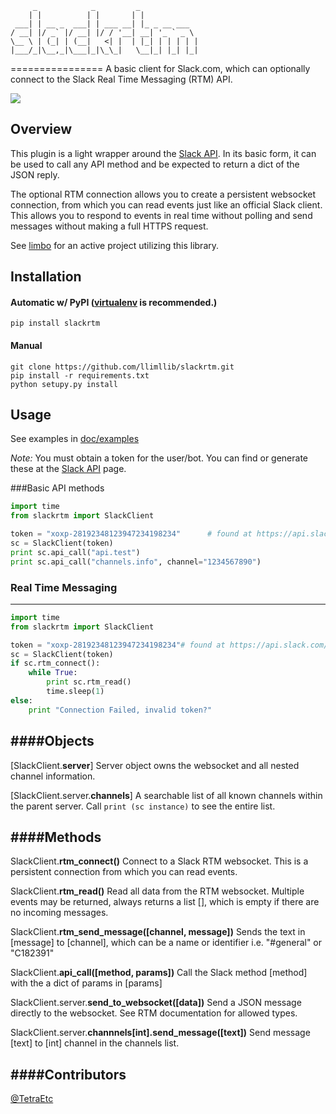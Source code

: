 ```
     _            _         _
    | |          | |       | |
 ___| | __ _  ___| | ___ __| |_ _ __ ___
/ __| |/ _` |/ __| |/ / '__| __| '_ ` _ \
\__ \ | (_| | (__|   <| |  | |_| | | | | |
|___/_|\__,_|\___|_|\_\_|   \__|_| |_| |_|
```
================
A basic client for Slack.com, which can optionally connect to the Slack Real Time Messaging (RTM) API.

![](https://travis-ci.org/llimllib/slackrtm.svg?branch=master)

Overview
---------
This plugin is a light wrapper around the [Slack API](https://api.slack.com/). In its basic form, it can be used to call any API method and be expected to return a dict of the JSON reply.

The optional RTM connection allows you to create a persistent websocket connection, from which you can read events just like an official Slack client. This allows you to respond to events in real time without polling and send messages without making a full HTTPS request.

See [limbo](https://github.com/llimllib/limbo/) for an active project utilizing this library.

Installation
----------

#### Automatic w/ PyPI ([virtualenv](http://virtualenv.readthedocs.org/en/latest/) is recommended.)

    pip install slackrtm

#### Manual

    git clone https://github.com/llimllib/slackrtm.git
    pip install -r requirements.txt
    python setupy.py install

Usage
-----
See examples in [doc/examples](doc/examples/)

_Note:_ You must obtain a token for the user/bot. You can find or generate these at the [Slack API](https://api.slack.com/web) page.

###Basic API methods

```python
import time
from slackrtm import SlackClient

token = "xoxp-28192348123947234198234"      # found at https://api.slack.com/#auth)
sc = SlackClient(token)
print sc.api_call("api.test")
print sc.api_call("channels.info", channel="1234567890")
```

### Real Time Messaging
---------
```python
import time
from slackrtm import SlackClient

token = "xoxp-28192348123947234198234"# found at https://api.slack.com/#auth)
sc = SlackClient(token)
if sc.rtm_connect():
    while True:
        print sc.rtm_read()
        time.sleep(1)
else:
    print "Connection Failed, invalid token?"
```

####Objects
-----------

[SlackClient.**server**]
Server object owns the websocket and all nested channel information.

[SlackClient.server.**channels**]
A searchable list of all known channels within the parent server. Call `print (sc instance)` to see the entire list.

####Methods
-----------

SlackClient.**rtm_connect()**
Connect to a Slack RTM websocket. This is a persistent connection from which you can read events.

SlackClient.**rtm_read()**
Read all data from the RTM websocket. Multiple events may be returned, always returns a list [], which is empty if there are no incoming messages.

SlackClient.**rtm_send_message([channel, message])**
Sends the text in [message] to [channel], which can be a name or identifier i.e. "#general" or "C182391"

SlackClient.**api_call([method, params])**
Call the Slack method [method] with the a dict of params in [params]

SlackClient.server.**send_to_websocket([data])**
Send a JSON message directly to the websocket. See RTM documentation for allowed types.

SlackClient.server.**channnels[int].send_message([text])**
Send message [text] to [int] channel in the channels list.


####Contributors
-----------

[@TetraEtc](https://github.com/TetraEtc)
